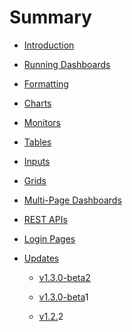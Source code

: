 # Summary

* [Introduction](README.md)
* [Running Dashboards](running-dashboards.md)
* [Formatting](formatting.md)
* [Charts](charts.md)
* [Monitors](monitors.md)
* [Tables](tables.md)
* [Inputs](inputs.md)
* [Grids](grids.md)
* [Multi-Page Dashboards](multi-page-dashboards.md)
* [REST APIs](rest-apis.md)
* [Login Pages](authentication.md)
* [Updates](updates.md)

  * [v1.3.0-beta2](https://www.gitbook.com/book/adamdriscoll/powershell-universal-dashboard/edit#)

  * [v1.3.0-beta](v130-beta1.md)1

  * [v1.2.](v122.md)2




